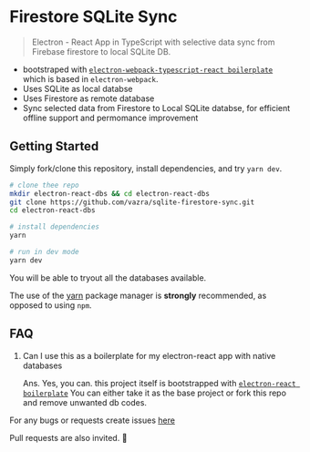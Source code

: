 # Firestore SQLite Sync

> Electron - React App in TypeScript with selective data sync from Firebase firestore to local SQLite DB.

* bootstraped with [`electron-webpack-typescript-react boilerplate`](https://github.com/vazra/electron-webpack-typescript-react) which is based in `electron-webpack`.
* Uses SQLite as local databse 
* Uses Firestore as remote database
* Sync selected data from Firestore to Local SQLite databse, for efficient offline support and permomance improvement 

## Getting Started

Simply fork/clone this repository, install dependencies, and try `yarn dev`.

```bash
# clone thee repo
mkdir electron-react-dbs && cd electron-react-dbs
git clone https://github.com/vazra/sqlite-firestore-sync.git
cd electron-react-dbs

# install dependencies
yarn

# run in dev mode
yarn dev

```

You will be able to tryout all the databases available.

The use of the [yarn](https://yarnpkg.com/) package manager is **strongly** recommended, as opposed to using `npm`.

## FAQ

1. Can I use this as a boilerplate for my electron-react app with native databases

   Ans. Yes, you can. this project itself is bootstrapped with [`electron-react boilerplate`](https://github.com/vazra/electron-webpack-typescript-react) You can either take it as the base project or fork this repo and remove unwanted db codes. 

For any bugs or requests create issues [here](https://github.com/vazra/sqlite-firestore-sync/issues)

Pull requests are also invited. :rocket:
